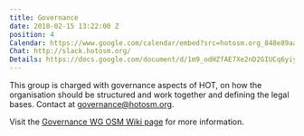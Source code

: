 ```yaml
---
title: Governance
date: 2018-02-15 13:22:00 Z
position: 4
Calendar: https://www.google.com/calendar/embed?src=hotosm.org_848e89aaiab04ag94d23rqn558%40group.calendar.google.com
Chat: http://slack.hotosm.org/
Details: https://docs.google.com/document/d/1m9_odHZfAE7Xe2nD2GIUCq6yiyczuTvi0uJNEdXQmd0/edit
---
```


This group is charged with governance aspects of HOT, on how the organisation should be structured and work together and defining the legal bases. Contact at [governance@hotosm.org](mailto:governance@hotosm.org).

Visit the [Governance WG OSM Wiki page](https://wiki.openstreetmap.org/wiki/Humanitarian_OSM_Team/Working_groups/Governance) for more information.